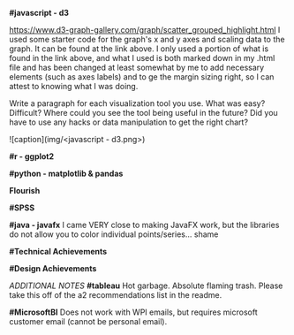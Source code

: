 **#javascript - d3**

https://www.d3-graph-gallery.com/graph/scatter_grouped_highlight.html
I used some starter code for the graph's x and y axes and scaling data to the graph. It can be found at the link above. I only used a portion of what is found in the link above, and what I used is both marked down in my .html file and has been changed at least somewhat by me to add necessary elements (such as axes labels) and to ge the margin sizing right, so I can attest to knowing what I was doing.



Write a paragraph for each visualization tool you use. What was easy? Difficult? Where could you see the tool being useful in the future? Did you have to use any hacks or data manipulation to get the right chart?

![caption](img/<javascript - d3.png>)

**#r - ggplot2**

**#python - matplotlib & pandas**

**Flourish**

**#SPSS**

**#java - javafx**
I came VERY close to making JavaFX work, but the libraries do not allow you to color individual points/series... shame

**#Technical Achievements**

**#Design Achievements**

*ADDITIONAL NOTES*
**#tableau**
Hot garbage. Absolute flaming trash. Please take this off of the a2 recommendations list in the readme.

**#MicrosoftBI**
Does not work with WPI emails, but requires microsoft customer email (cannot be personal email).
